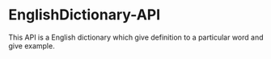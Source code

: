 # EnglishDictionary-API
This API is a English dictionary which give definition to a particular word and give example.
